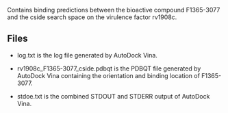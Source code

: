 Contains binding predictions between the bioactive compound F1365-3077 and the cside search space on the virulence factor rv1908c.

## Files

- log.txt is the log file generated by AutoDock Vina.

- rv1908c_F1365-3077_cside.pdbqt is the PDBQT file generated by AutoDock Vina containing the orientation and binding location of F1365-3077.

- stdoe.txt is the combined STDOUT and STDERR output of AutoDock Vina.

